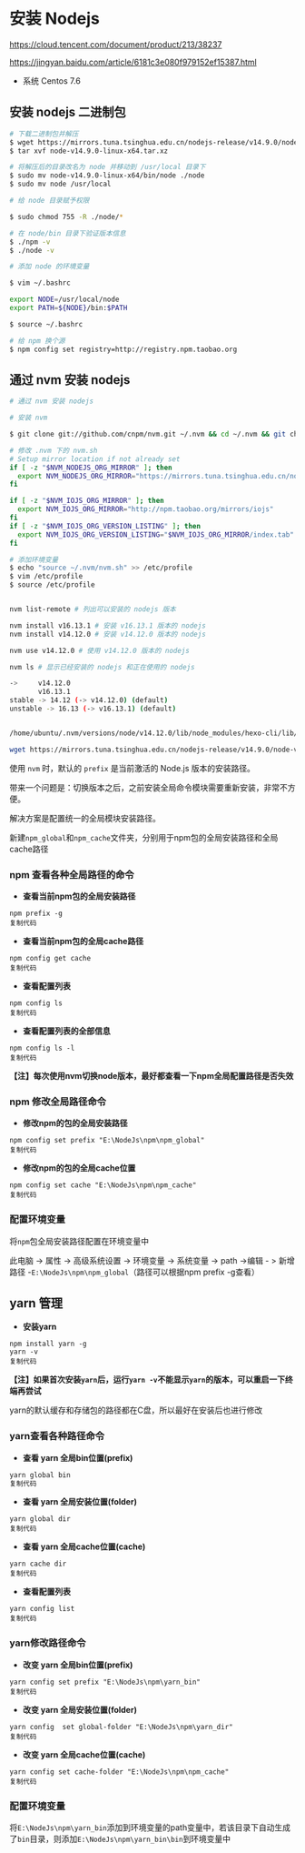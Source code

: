 # 安装 Nodejs

https://cloud.tencent.com/document/product/213/38237

https://jingyan.baidu.com/article/6181c3e080f979152ef15387.html

- 系统 Centos 7.6

## 安装 nodejs 二进制包

```bash
# 下载二进制包并解压
$ wget https://mirrors.tuna.tsinghua.edu.cn/nodejs-release/v14.9.0/node-v14.9.0-linux-x64.tar.xz
$ tar xvf node-v14.9.0-linux-x64.tar.xz

# 将解压后的目录改名为 node 并移动到 /usr/local 目录下
$ sudo mv node-v14.9.0-linux-x64/bin/node ./node
$ sudo mv node /usr/local

# 给 node 目录赋予权限

$ sudo chmod 755 -R ./node/*

# 在 node/bin 目录下验证版本信息
$ ./npm -v
$ ./node -v

# 添加 node 的环境变量

$ vim ~/.bashrc

export NODE=/usr/local/node
export PATH=${NODE}/bin:$PATH

$ source ~/.bashrc

# 给 npm 换个源
$ npm config set registry=http://registry.npm.taobao.org


```



## 通过 nvm 安装 nodejs

```bash
# 通过 nvm 安装 nodejs

# 安装 nvm

$ git clone git://github.com/cnpm/nvm.git ~/.nvm && cd ~/.nvm && git checkout `git describe --abbrev=0 --tags`

# 修改 .nvm 下的 nvm.sh 
# Setup mirror location if not already set
if [ -z "$NVM_NODEJS_ORG_MIRROR" ]; then
  export NVM_NODEJS_ORG_MIRROR="https://mirrors.tuna.tsinghua.edu.cn/nodejs-release/"
fi

if [ -z "$NVM_IOJS_ORG_MIRROR" ]; then
  export NVM_IOJS_ORG_MIRROR="http://npm.taobao.org/mirrors/iojs"
fi
if [ -z "$NVM_IOJS_ORG_VERSION_LISTING" ]; then
  export NVM_IOJS_ORG_VERSION_LISTING="$NVM_IOJS_ORG_MIRROR/index.tab"
fi

# 添加环境变量
$ echo "source ~/.nvm/nvm.sh" >> /etc/profile
$ vim /etc/profile 
$ source /etc/profile


nvm list-remote # 列出可以安装的 nodejs 版本

nvm install v16.13.1 # 安装 v16.13.1 版本的 nodejs
nvm install v14.12.0 # 安装 v14.12.0 版本的 nodejs

nvm use v14.12.0 # 使用 v14.12.0 版本的 nodejs

nvm ls # 显示已经安装的 nodejs 和正在使用的 nodejs

->     v14.12.0
       v16.13.1
stable -> 14.12 (-> v14.12.0) (default)
unstable -> 16.13 (-> v16.13.1) (default)


/home/ubuntu/.nvm/versions/node/v14.12.0/lib/node_modules/hexo-cli/lib/console

wget https://mirrors.tuna.tsinghua.edu.cn/nodejs-release/v14.9.0/node-v14.9.0-linux-x64.tar.xz

```

使用 `nvm` 时，默认的 `prefix` 是当前激活的 Node.js 版本的安装路径。

带来一个问题是：切换版本之后，之前安装全局命令模块需要重新安装，非常不方便。

解决方案是配置统一的全局模块安装路径。

新建`npm_global`和`npm_cache`文件夹，分别用于npm包的全局安装路径和全局cache路径

### npm 查看各种全局路径的命令

- **查看当前npm包的全局安装路径**

```shell
npm prefix -g 
复制代码
```

- **查看当前npm包的全局cache路径**

```shell
npm config get cache
复制代码
```

- **查看配置列表**

```shell
npm config ls
复制代码
```

- **查看配置列表的全部信息**

```shell
npm config ls -l
复制代码
```

**【注】每次使用nvm切换node版本，最好都查看一下npm全局配置路径是否失效**

### npm 修改全局路径命令

- **修改npm的包的全局安装路径**

```shell
npm config set prefix "E:\NodeJs\npm\npm_global"
复制代码
```

- **修改npm的包的全局cache位置**

```shell
npm config set cache "E:\NodeJs\npm\npm_cache"
复制代码
```

### 配置环境变量

将`npm`包全局安装路径配置在环境变量中

此电脑 -> 属性 -> 高级系统设置 -> 环境变量 -> 系统变量 -> path ->编辑 - > 新增路径 -`E:\NodeJs\npm\npm_global`（路径可以根据npm prefix -g查看）

## yarn 管理

- **安装yarn**

```shell
npm install yarn -g
yarn -v
复制代码
```

**【注】如果首次安装`yarn`后，运行`yarn -v`不能显示`yarn`的版本，可以重启一下终端再尝试**

yarn的默认缓存和存储包的路径都在C盘，所以最好在安装后也进行修改

### yarn查看各种路径命令

- **查看 yarn 全局bin位置(prefix)**

```bash
yarn global bin
复制代码
```

- **查看 yarn 全局安装位置(folder)**

```shell
yarn global dir
复制代码
```

- **查看 yarn 全局cache位置(cache)**

```shell
yarn cache dir
复制代码
```

- **查看配置列表**

```shell
yarn config list
复制代码
```

### yarn修改路径命令

- **改变 yarn 全局bin位置(prefix)**

```shell
yarn config set prefix "E:\NodeJs\npm\yarn_bin"
复制代码
```

- **改变 yarn 全局安装位置(folder)**

```shell
yarn config  set global-folder "E:\NodeJs\npm\yarn_dir"
复制代码
```

- **改变 yarn 全局cache位置(cache)**

```shell
yarn config set cache-folder "E:\NodeJs\npm\npm_cache"
复制代码
```

### 配置环境变量

将`E:\NodeJs\npm\yarn_bin`添加到环境变量的path变量中，若该目录下自动生成了`bin`目录，则添加`E:\NodeJs\npm\yarn_bin\bin`到环境变量中

